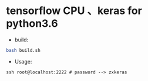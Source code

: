 # tensorflow CPU 、keras for python3.6

- build:
```bash
bash build.sh
```

- Usage:
```shell
ssh root@localhost:2222 # password --> zxkeras
```
